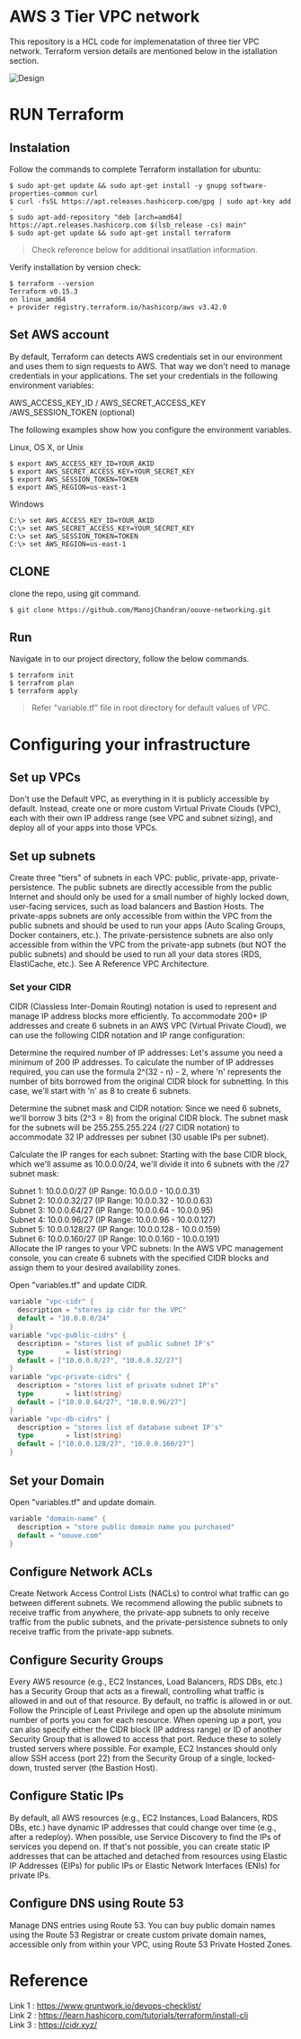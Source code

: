 # AWS 3 Tier VPC network

This repository is a HCL code for implemenatation of three tier VPC network. Terraform version details are mentioned below in the istallation section.

![Design](./images/Architecture_layout.png?raw=true "Title")</br>


# RUN Terraform

## Instalation  

Follow the commands to complete Terraform installation for ubuntu:
```
$ sudo apt-get update && sudo apt-get install -y gnupg software-properties-common curl
$ curl -fsSL https://apt.releases.hashicorp.com/gpg | sudo apt-key add -
$ sudo apt-add-repository "deb [arch=amd64] https://apt.releases.hashicorp.com $(lsb_release -cs) main"
$ sudo apt-get update && sudo apt-get install terraform
```
> Check reference below for additional insatllation information.

Verify installation by version check: 

```
$ terraform --version
Terraform v0.15.3
on linux_amd64
+ provider registry.terraform.io/hashicorp/aws v3.42.0
```

## Set AWS account

By default, Terraform can detects AWS credentials set in our environment and uses them to sign requests to AWS. That way we don't need to manage credentials in your applications. The set your credentials in the following environment variables:

AWS_ACCESS_KEY_ID / AWS_SECRET_ACCESS_KEY /AWS_SESSION_TOKEN (optional)

The following examples show how you configure the environment variables.

Linux, OS X, or Unix

```
$ export AWS_ACCESS_KEY_ID=YOUR_AKID
$ export AWS_SECRET_ACCESS_KEY=YOUR_SECRET_KEY
$ export AWS_SESSION_TOKEN=TOKEN
$ export AWS_REGION=us-east-1
```

Windows

```
C:\> set AWS_ACCESS_KEY_ID=YOUR_AKID
C:\> set AWS_SECRET_ACCESS_KEY=YOUR_SECRET_KEY
C:\> set AWS_SESSION_TOKEN=TOKEN
C:\> set AWS_REGION=us-east-1
```
## CLONE 

clone the repo, using git command.
```
$ git clone https://github.com/ManojChandran/oouve-networking.git
```

## Run
Navigate in to our project directory, follow the below commands.
```
$ terraform init
$ terrafrom plan 
$ terraform apply
```
> Refer "variable.tf" file in root directory for default values of VPC.

# Configuring your infrastructure

## Set up VPCs
Don't use the Default VPC, as everything in it is publicly accessible by default. Instead, create one or more custom Virtual Private Clouds (VPC), each with their own IP address range (see VPC and subnet sizing), and deploy all of your apps into those VPCs.

## Set up subnets
Create three "tiers" of subnets in each VPC: public, private-app, private-persistence. The public subnets are directly accessible from the public Internet and should only be used for a small number of highly locked down, user-facing services, such as load balancers and Bastion Hosts. The private-apps subnets are only accessible from within the VPC from the public subnets and should be used to run your apps (Auto Scaling Groups, Docker containers, etc.). The private-persistence subnets are also only accessible from within the VPC from the private-app subnets (but NOT the public subnets) and should be used to run all your data stores (RDS, ElastiCache, etc.). See A Reference VPC Architecture.

### Set your CIDR
CIDR (Classless Inter-Domain Routing) notation is used to represent and manage IP address blocks more efficiently. 
To accommodate 200+ IP addresses and create 6 subnets in an AWS VPC (Virtual Private Cloud), we can use the following CIDR notation and IP range configuration:

Determine the required number of IP addresses: Let's assume you need a minimum of 200 IP addresses. To calculate the number of IP addresses required, you can use the formula 2^(32 - n) - 2, where 'n' represents the number of bits borrowed from the original CIDR block for subnetting. In this case, we'll start with 'n' as 8 to create 6 subnets.

Determine the subnet mask and CIDR notation: Since we need 6 subnets, we'll borrow 3 bits (2^3 = 8) from the original CIDR block. The subnet mask for the subnets will be 255.255.255.224 (/27 CIDR notation) to accommodate 32 IP addresses per subnet (30 usable IPs per subnet).

Calculate the IP ranges for each subnet: Starting with the base CIDR block, which we'll assume as 10.0.0.0/24, we'll divide it into 6 subnets with the /27 subnet mask:

Subnet 1: 10.0.0.0/27 (IP Range: 10.0.0.0 - 10.0.0.31) </br>
Subnet 2: 10.0.0.32/27 (IP Range: 10.0.0.32 - 10.0.0.63)</br>
Subnet 3: 10.0.0.64/27 (IP Range: 10.0.0.64 - 10.0.0.95)</br>
Subnet 4: 10.0.0.96/27 (IP Range: 10.0.0.96 - 10.0.0.127)</br>
Subnet 5: 10.0.0.128/27 (IP Range: 10.0.0.128 - 10.0.0.159)</br>
Subnet 6: 10.0.0.160/27 (IP Range: 10.0.0.160 - 10.0.0.191)</br>
Allocate the IP ranges to your VPC subnets: In the AWS VPC management console, you can create 6 subnets with the specified CIDR blocks and assign them to your desired availability zones.

Open "variables.tf" and update CIDR.
```go
variable "vpc-cidr" {
  description = "stores ip cidr for the VPC"
  default = "10.0.0.0/24"
}
variable "vpc-public-cidrs" {
  description = "stores list of public subnet IP's"
  type        = list(string)
  default = ["10.0.0.0/27", "10.0.0.32/27"]
}
variable "vpc-private-cidrs" {
  description = "stores list of private subnet IP's"
  type        = list(string)
  default = ["10.0.0.64/27", "10.0.0.96/27"]
}
variable "vpc-db-cidrs" {
  description = "stores list of database subnet IP's"
  type        = list(string)
  default = ["10.0.0.128/27", "10.0.0.160/27"]
}
```
## Set your Domain

Open "variables.tf" and update domain.
```go
variable "domain-name" {
  description = "store public domain name you purchased"
  default = "oouve.com"
}
```

## Configure Network ACLs
Create Network Access Control Lists (NACLs) to control what traffic can go between different subnets. We recommend allowing the public subnets to receive traffic from anywhere, the private-app subnets to only receive traffic from the public subnets, and the private-persistence subnets to only receive traffic from the private-app subnets.

## Configure Security Groups
Every AWS resource (e.g., EC2 Instances, Load Balancers, RDS DBs, etc.) has a Security Group that acts as a firewall, controlling what traffic is allowed in and out of that resource. By default, no traffic is allowed in or out. Follow the Principle of Least Privilege and open up the absolute minimum number of ports you can for each resource. When opening up a port, you can also specify either the CIDR block (IP address range) or ID of another Security Group that is allowed to access that port. Reduce these to solely trusted servers where possible. For example, EC2 Instances should only allow SSH access (port 22) from the Security Group of a single, locked-down, trusted server (the Bastion Host).

## Configure Static IPs
By default, all AWS resources (e.g., EC2 Instances, Load Balancers, RDS DBs, etc.) have dynamic IP addresses that could change over time (e.g., after a redeploy). When possible, use Service Discovery to find the IPs of services you depend on. If that's not possible, you can create static IP addresses that can be attached and detached from resources using Elastic IP Addresses (EIPs) for public IPs or Elastic Network Interfaces (ENIs) for private IPs.

## Configure DNS using Route 53
Manage DNS entries using Route 53. You can buy public domain names using the Route 53 Registrar or create custom private domain names, accessible only from within your VPC, using Route 53 Private Hosted Zones.

# Reference

Link 1 : https://www.gruntwork.io/devops-checklist/</br>
Link 2 : https://learn.hashicorp.com/tutorials/terraform/install-cli</br>
Link 3 : https://cidr.xyz/</br>
